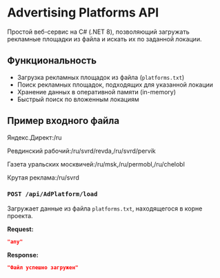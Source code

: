 # Advertising Platforms API

Простой веб-сервис на C# (.NET 8), позволяющий загружать рекламные площадки из файла и искать их по заданной локации.

## Функциональность

-  Загрузка рекламных площадок из файла (`platforms.txt`)
-  Поиск рекламных площадок, подходящих для указанной локации
-  Хранение данных в оперативной памяти (in-memory)
-  Быстрый поиск по вложенным локациям

## Пример входного файла
Яндекс.Директ:/ru

Ревдинский рабочий:/ru/svrd/revda,/ru/svrd/pervik

Газета уральских москвичей:/ru/msk,/ru/permobl,/ru/chelobl

Крутая реклама:/ru/svrd

### `POST /api/AdPlatform/load`

Загружает данные из файла `platforms.txt`, находящегося в корне проекта.

**Request:**
```json
"any"
```

**Response:**
```json
"Файл успешно загружен"
```
